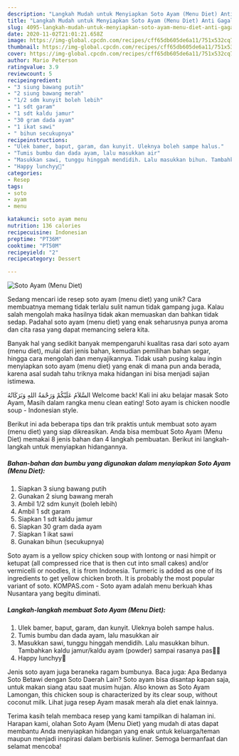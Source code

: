 ```yaml
---
description: "Langkah Mudah untuk Menyiapkan Soto Ayam (Menu Diet) Anti Gagal"
title: "Langkah Mudah untuk Menyiapkan Soto Ayam (Menu Diet) Anti Gagal"
slug: 4095-langkah-mudah-untuk-menyiapkan-soto-ayam-menu-diet-anti-gagal
date: 2020-11-02T21:01:21.658Z
image: https://img-global.cpcdn.com/recipes/cff65db605de6a11/751x532cq70/soto-ayam-menu-diet-foto-resep-utama.jpg
thumbnail: https://img-global.cpcdn.com/recipes/cff65db605de6a11/751x532cq70/soto-ayam-menu-diet-foto-resep-utama.jpg
cover: https://img-global.cpcdn.com/recipes/cff65db605de6a11/751x532cq70/soto-ayam-menu-diet-foto-resep-utama.jpg
author: Mario Peterson
ratingvalue: 3.9
reviewcount: 5
recipeingredient:
- "3 siung bawang putih"
- "2 siung bawang merah"
- "1/2 sdm kunyit boleh lebih"
- "1 sdt garam"
- "1 sdt kaldu jamur"
- "30 gram dada ayam"
- "1 ikat sawi"
- " bihun secukupnya"
recipeinstructions:
- "Ulek bamer, baput, garam, dan kunyit. Uleknya boleh sampe halus."
- "Tumis bumbu dan dada ayam, lalu masukkan air"
- "Masukkan sawi, tunggu hinggah mendidih. Lalu masukkan bihun. Tambahkan kaldu jamur/kaldu ayam (powder) sampai rasanya pas👌🏻"
- "Happy lunchyy🤗"
categories:
- Resep
tags:
- soto
- ayam
- menu

katakunci: soto ayam menu 
nutrition: 136 calories
recipecuisine: Indonesian
preptime: "PT36M"
cooktime: "PT50M"
recipeyield: "2"
recipecategory: Dessert

---
```



![Soto Ayam (Menu Diet)](https://img-global.cpcdn.com/recipes/cff65db605de6a11/751x532cq70/soto-ayam-menu-diet-foto-resep-utama.jpg)

Sedang mencari ide resep soto ayam (menu diet) yang unik? Cara membuatnya memang tidak terlalu sulit namun tidak gampang juga. Kalau salah mengolah maka hasilnya tidak akan memuaskan dan bahkan tidak sedap. Padahal soto ayam (menu diet) yang enak seharusnya punya aroma dan cita rasa yang dapat memancing selera kita.

Banyak hal yang sedikit banyak mempengaruhi kualitas rasa dari soto ayam (menu diet), mulai dari jenis bahan, kemudian pemilihan bahan segar, hingga cara mengolah dan menyajikannya. Tidak usah pusing kalau ingin menyiapkan soto ayam (menu diet) yang enak di mana pun anda berada, karena asal sudah tahu triknya maka hidangan ini bisa menjadi sajian istimewa.

السَّلاَمُ عَلَيْكُمْ وَرَحْمَةُ اللهِ وَبَرَكَاتُهُ Welcome back! Kali ini aku belajar masak Soto Ayam, Masih dalam rangka menu clean eating! Soto ayam is chicken noodle soup - Indonesian style.


Berikut ini ada beberapa tips dan trik praktis untuk membuat soto ayam (menu diet) yang siap dikreasikan. Anda bisa membuat Soto Ayam (Menu Diet) memakai 8 jenis bahan dan 4 langkah pembuatan. Berikut ini langkah-langkah untuk menyiapkan hidangannya.

<!--inarticleads1-->

##### Bahan-bahan dan bumbu yang digunakan dalam menyiapkan Soto Ayam (Menu Diet):

1. Siapkan 3 siung bawang putih
1. Gunakan 2 siung bawang merah
1. Ambil 1/2 sdm kunyit (boleh lebih)
1. Ambil 1 sdt garam
1. Siapkan 1 sdt kaldu jamur
1. Siapkan 30 gram dada ayam
1. Siapkan 1 ikat sawi
1. Gunakan  bihun (secukupnya)


Soto ayam is a yellow spicy chicken soup with lontong or nasi himpit or ketupat (all compressed rice that is then cut into small cakes) and/or vermicelli or noodles, it is from Indonesia. Turmeric is added as one of its ingredients to get yellow chicken broth. It is probably the most popular variant of soto. KOMPAS.com - Soto ayam adalah menu berkuah khas Nusantara yang begitu diminati. 

<!--inarticleads2-->

##### Langkah-langkah membuat Soto Ayam (Menu Diet):

1. Ulek bamer, baput, garam, dan kunyit. Uleknya boleh sampe halus.
1. Tumis bumbu dan dada ayam, lalu masukkan air
1. Masukkan sawi, tunggu hinggah mendidih. Lalu masukkan bihun. Tambahkan kaldu jamur/kaldu ayam (powder) sampai rasanya pas👌🏻
1. Happy lunchyy🤗


Jenis soto ayam juga beraneka ragam bumbunya. Baca juga: Apa Bedanya Soto Betawi dengan Soto Daerah Lain? Soto ayam bisa disantap kapan saja, untuk makan siang atau saat musim hujan. Also known as Soto Ayam Lamongan, this chicken soup is characterized by its clear soup, without coconut milk. Lihat juga resep Ayam masak merah ala diet enak lainnya. 

Terima kasih telah membaca resep yang kami tampilkan di halaman ini. Harapan kami, olahan Soto Ayam (Menu Diet) yang mudah di atas dapat membantu Anda menyiapkan hidangan yang enak untuk keluarga/teman maupun menjadi inspirasi dalam berbisnis kuliner. Semoga bermanfaat dan selamat mencoba!
